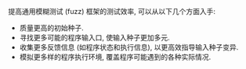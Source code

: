 提高通用模糊测试 (fuzz) 框架的测试效率, 可以从以下几个方面入手:
- 质量更高的初始种子.
- 寻找更多可能的程序输入口, 使输入种子更加多元.
- 收集更多反馈信息 (如程序状态和执行信息), 以更高效指导输入种子变异.
- 模拟更多样的程序执行环境, 覆盖程序可能遇到的各种实际情况.

